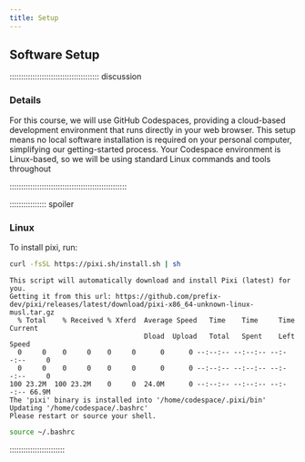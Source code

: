 ```yaml
---
title: Setup
---
```


<!--FIXME: Setup instructions live in this document. Please specify the tools and
the data sets the Learner needs to have installed.

## Data Sets


FIXME: place any data you want learners to use in `episodes/data` and then use
       a relative link ( [data zip file](data/lesson-data.zip) ) to provide a
       link to it, replacing the example.com link.

Download the [data zip file](https://example.com/FIXME) and unzip it to your Desktop -->

## Software Setup

::::::::::::::::::::::::::::::::::::::: discussion

### Details

For this course, we will use GitHub Codespaces, providing a cloud-based development environment that runs directly in your web browser.
This setup means no local software installation is required on your personal computer, simplifying our getting-started process.
Your Codespace environment is Linux-based, so we will be using standard Linux commands and tools throughout 

:::::::::::::::::::::::::::::::::::::::::::::::::::

:::::::::::::::: spoiler

### Linux

To install pixi, run:
```bash
curl -fsSL https://pixi.sh/install.sh | sh
```
```output
This script will automatically download and install Pixi (latest) for you.
Getting it from this url: https://github.com/prefix-dev/pixi/releases/latest/download/pixi-x86_64-unknown-linux-musl.tar.gz
  % Total    % Received % Xferd  Average Speed   Time    Time     Time  Current
                                 Dload  Upload   Total   Spent    Left  Speed
  0     0    0     0    0     0      0      0 --:--:-- --:--:-- --:--:--     0
  0     0    0     0    0     0      0      0 --:--:-- --:--:-- --:--:--     0
100 23.2M  100 23.2M    0     0  24.0M      0 --:--:-- --:--:-- --:--:-- 66.9M
The 'pixi' binary is installed into '/home/codespace/.pixi/bin'
Updating '/home/codespace/.bashrc'
Please restart or source your shell.
```
```bash
source ~/.bashrc
```
::::::::::::::::::::::::

